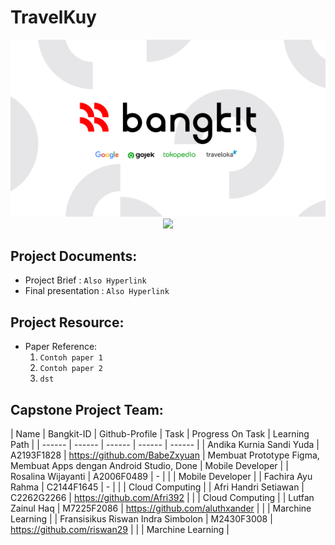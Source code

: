 # TravelKuy

<p align="center">
  <img src="https://github.com/perfect-less/KemanaKita/blob/main/bangkit_banner.png">
  <img src="https://www.bing.com/images/search?view=detailV2&ccid=3IiQzwIa&id=08EC5AC522D751D40AA4227222893213F36651E1&thid=OIP.3IiQzwIaBkVT0a0nCBsToQHaHa&mediaurl=https%3a%2f%2fimages.glints.com%2funsafe%2fglints-dashboard.s3.amazonaws.com%2fcompany-logo%2f0ecccc80caed7d3013433880e099e4fb.png&exph=640&expw=640&q=logo+dicoding+&simid=608002253740855462&FORM=IRPRST&ck=4BED089AC7D2398CD72D86D76E62C2BA&selectedIndex=0&ajaxhist=0&ajaxserp=0">
</p>


## Project Documents:
- Project Brief : ```Also Hyperlink```
- Final presentation : ```Also Hyperlink```

## Project Resource: 
- Paper Reference: 
    1. ```Contoh paper 1```
    2. ```Contoh paper 2```
    3. ```dst```
    

## Capstone Project Team: 
| Name | Bangkit-ID | Github-Profile | Task | Progress On Task | Learning Path |
| ------ | ------ | ------ | ------ | ------ |
| Andika Kurnia Sandi Yuda  | A2193F1828  | https://github.com/BabeZxyuan | Membuat Prototype Figma, Membuat Apps dengan Android Studio, Done | Mobile Developer |
| Rosalina Wijayanti  | A2006F0489  | - |  |  | Mobile Developer |
| Fachira Ayu Rahma | C2144F1645  | - |  |  | Cloud Computing |
| Afri Handri Setiawan | C2262G2266 | https://github.com/Afri392 |  |  | Cloud Computing |
| Lutfan Zainul Haq | M7225F2086 | https://github.com/aluthxander |  |  | Marchine Learning |
| Fransisikus Riswan Indra Simbolon  | M2430F3008 | https://github.com/riswan29 |  |  | Marchine Learning |
